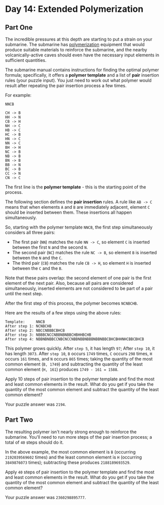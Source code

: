 # Day 14: Extended Polymerization
## Part One
The incredible pressures at this depth are starting to put a strain on your submarine. The submarine has [polymerization](https://en.wikipedia.org/wiki/Polymerization) equipment that would produce suitable materials to reinforce the submarine, and the nearby volcanically-active caves should even have the necessary input elements in sufficient quantities.

The submarine manual contains instructions for finding the optimal polymer formula; specifically, it offers a **polymer template** and a list of **pair** insertion rules (your puzzle input). You just need to work out what polymer would result after repeating the pair insertion process a few times.

For example:
```
NNCB

CH -> B
HH -> N
CB -> H
NH -> C
HB -> C
HC -> B
HN -> C
NN -> C
BH -> H
NC -> B
NB -> B
BN -> B
BB -> N
BC -> B
CC -> N
CN -> C
```
The first line is the **polymer template** - this is the starting point of the process.

The following section defines the **pair insertion** rules. A rule like ```AB -> C``` means that when elements ```A``` and ```B``` are immediately adjacent, element ```C``` should be inserted between them. These insertions all happen simultaneously.

So, starting with the polymer template ```NNCB```, the first step simultaneously considers all three pairs:

* The first pair (```NN```) matches the rule ```NN -> C```, so element ```C``` is inserted between the first ```N``` and the second ```N```.
* The second pair (```NC```) matches the rule ```NC -> B```, so element ```B``` is inserted between the ```N``` and the ```C```.
* The third pair (```CB```) matches the rule ```CB -> H```, so element ```H``` is inserted between the ```C``` and the ```B```.

Note that these pairs overlap: the second element of one pair is the first element of the next pair. Also, because all pairs are considered simultaneously, inserted elements are not considered to be part of a pair until the next step.

After the first step of this process, the polymer becomes ```NCNBCHB```.

Here are the results of a few steps using the above rules:
```
Template:     NNCB
After step 1: NCNBCHB
After step 2: NBCCNBBBCBHCB
After step 3: NBBBCNCCNBBNBNBBCHBHHBCHB
After step 4: NBBNBNBBCCNBCNCCNBBNBBNBBBNBBNBBCBHCBHHNHCBBCBHCB
```
This polymer grows quickly. After ```step 5```, it has length ```97```; After ```step 10```, it has length ```3073```. After ```step 10```, ```B``` occurs ```1749``` times, ```C``` occurs ```298``` times, ```H``` occurs ```161``` times, and ```N``` occurs ```865``` times; taking the quantity of the most common element (```B, 1749```) and subtracting the quantity of the least common element (```H, 161```) produces ```1749 - 161 = 1588```.

Apply 10 steps of pair insertion to the polymer template and find the most and least common elements in the result. What do you get if you take the quantity of the most common element and subtract the quantity of the least common element?

Your puzzle answer was ```2194```.

## Part Two
The resulting polymer isn't nearly strong enough to reinforce the submarine. You'll need to run more steps of the pair insertion process; a total of ```40``` steps should do it.

In the above example, the most common element is ```B``` (occurring ```2192039569602``` times) and the least common element is ```H``` (occurring ```3849876073``` times); subtracting these produces ```2188189693529```.

Apply ```40``` steps of pair insertion to the polymer template and find the most and least common elements in the result. What do you get if you take the quantity of the most common element and subtract the quantity of the least common element?

Your puzzle answer was ```2360298895777```.

